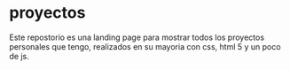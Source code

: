 # proyectos
Este repostorio es una landing page para mostrar todos los proyectos personales que tengo, realizados en su mayoria con css, html 5 y un poco de js.

